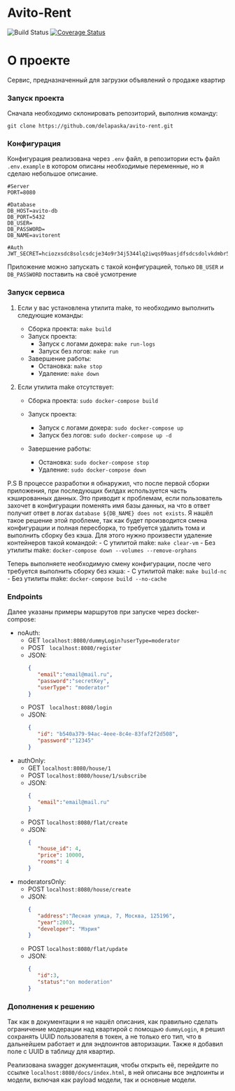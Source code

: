 # Avito-Rent

![Build Status](https://github.com/delapaska/avito-rent/actions/workflows/goci.yml/badge.svg)
[![Coverage Status](https://codecov.io/gh/delapaska/avito-rent/branch/master/graph/badge.svg)](https://codecov.io/gh/delapaska/avito-rent)

# О проекте 

Сервис, предназначенный для загрузки объявлений о продаже квартир 


### Запуск проекта 

Сначала необходимо склонировать репозиторий, выполнив команду: 

```
git clone https://github.com/delapaska/avito-rent.git
```

### Конфигурация 

Конфигурация реализована через `.env` файл, в репозитории есть файл `.env.example` в котором описаны необходимые переменные, но я сделаю небольшое описание.

```
#Server
PORT=8080

#Database
DB_HOST=avito-db
DB_PORT=5432
DB_USER=
DB_PASSWORD=
DB_NAME=avitorent

#Auth
JWT_SECRET=hciozxsdc8solcsdcje34o9r34j5344lq2iwqs09aasjdfsdcsdolvkdmbr55304p2zxlZXUICCZBNUJKH23J2123LKCXMZLKCAKLSDMAKDHSFXJCNLKZXCCJLXZKCCELJKFFNE4N324NKL4X

```
Приложение можно запускать с такой конфигурацией, только `DB_USER` и `DB_PASSWORD` поставить на своё усмотрение




### Запуск сервиса 

1. Если у вас установлена утилита make, то необходимо выполнить следующие команды:
    - Сборка проекта:  `make build`
    - Запуск проекта: 
        - Запуск с логами докера: `make run-logs`
        - Запуск без логов: `make run`
    - Завершение работы:
        - Остановка: `make stop`
        - Удаление: `make down`

2. Если утилита make отсутствует:
    - Сборка проекта:  `sudo docker-compose build`

    - Запуск проекта: 
        - Запуск с логами докера: `sudo docker-compose up`
        - Запуск без логов: `sudo docker-compose up -d`
    - Завершение работы:
        - Остановка: `sudo docker-compose stop`
        - Удаление: `sudo docker-compose down`

P.S В процессе разработки я обнаружил, что после первой сборки приложения, при последующих билдах используется часть кэшированных данных. Это приводит к проблемам, если пользователь захочет в конфигурации поменять имя базы данных, на что в ответ получит ответ в логах `database ${DB_NAME} does not exists`. 
Я нашёл такое решение этой проблеме, так как будет производится смена конфигурации и полная пересборка, то требуется удалить тома и выполнить сборку без кэша.
Для этого нужно произвести удаление контейнеров такой командой:
    - C утилитой make: `make clear-vm` 
    - Без утилиты make: `docker-compose down --volumes --remove-orphans`

Теперь выполняете необходимую смену конфигурации, после чего требуется выполнить сборку без кэша:
    - C утилитой make:  `make build-nc`
    - Без утилиты make: `docker-compose build --no-cache`




### Endpoints
Далее указаны примеры маршрутов при запуске через docker-compose:
- noAuth: 
    - GET `localhost:8080/dummyLogin?userType=moderator`
    - POST ` localhost:8080/register`
    - JSON: 
         ```json
        {
            "email":"email@mail.ru", 
            "password":"secretKey", 
            "userType": "moderator"
        }
        ``` 
    - POST ` localhost:8080/login`
    - JSON: 
         ```json
        {
            "id": "b540a379-94ac-4eee-8c4e-83faf2f2d508", 
            "password":"12345"
        }
        ``` 
- authOnly:
    - GET `localhost:8080/house/1`
    - POST `localhost:8080/house/1/subscribe`
    - JSON: 
         ```json
        {
            "email":"email@mail.ru"     
        }
        ``` 
    - POST `localhost:8080/flat/create`
    - JSON: 
         ```json
        {
            "house_id": 4, 
            "price": 10000,
            "rooms": 4
        }
        ``` 
- moderatorsOnly: 
    - POST `localhost:8080/house/create`
    - JSON: 
         ```json
        {
            "address":"Лесная улица, 7, Москва, 125196", 
            "year":2003, 
            "developer": "Мэрия"
        }   
        ``` 
    - POST `localhost:8080/flat/update`
    - JSON: 
         ```json
        {
            "id":3, 
            "status":"on moderation"
        }
        ``` 



### Дополнения к решению 

Так как в документации я не нашёл описания, как правильно сделать ограничение модерации над квартирой с помощью `dummyLogin`, я решил сохранять UUID пользователя в токен, а не только его тип, что в дальнейшем работает и для эндпоинтов авторизации. Также я добавил поле с UUID в таблицу для квартир.

Реализована swagger документация, чтобы открыть её, перейдите по ссылке `localhost:8080/docs/index.html`, в ней описаны все эндпоинты и модели, включая как payload модели, так и основные модели.



